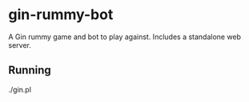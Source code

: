 # gin-rummy-bot

A Gin rummy game and bot to play against. Includes a standalone web server.

## Running

  ./gin.pl
